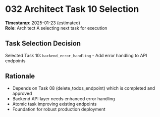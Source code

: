 # 032 Architect Task 10 Selection
**Timestamp**: 2025-01-23 (estimated)  
**Role**: Architect A selecting next task for execution

## Task Selection Decision
Selected Task 10: `backend_error_handling` - Add error handling to API endpoints

## Rationale
- Depends on Task 08 (delete_todos_endpoint) which is completed and approved
- Backend API layer needs enhanced error handling
- Atomic task improving existing endpoints
- Foundation for robust production deployment